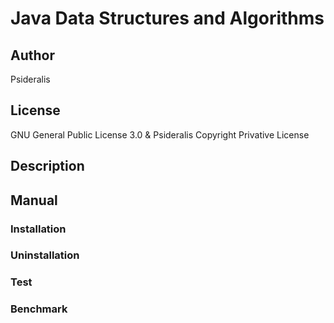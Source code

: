 # Java Data Structures and Algorithms
## Author
Psideralis
## License
GNU General Public License 3.0 & Psideralis Copyright Privative License
## Description

## Manual

### Installation

### Uninstallation

### Test

### Benchmark